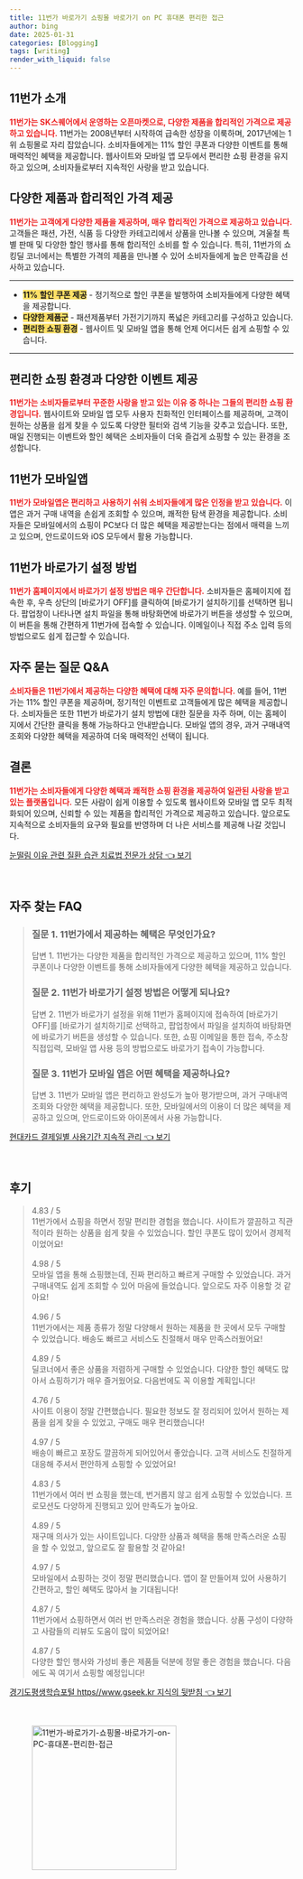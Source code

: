 ```yaml
---
title: 11번가 바로가기 쇼핑몰 바로가기 on PC 휴대폰 편리한 접근
author: bing
date: 2025-01-31
categories: [Blogging]
tags: [writing]
render_with_liquid: false
---
```



<h2 id='11번가_소개'>11번가 소개</h2>

<p><b><span style="color: #ee2323;">11번가는 SK스퀘어에서 운영하는 오픈마켓으로, 다양한 제품을 합리적인 가격으로 제공하고 있습니다.</span></b> 11번가는 2008년부터 시작하여 급속한 성장을 이룩하며, 2017년에는 1위 쇼핑몰로 자리 잡았습니다. 소비자들에게는 11% 할인 쿠폰과 다양한 이벤트를 통해 매력적인 혜택을 제공합니다. 웹사이트와 모바일 앱 모두에서 편리한 쇼핑 환경을 유지하고 있으며, 소비자들로부터 지속적인 사랑을 받고 있습니다.</p>

<h2 id='특징과혜택'>다양한 제품과 합리적인 가격 제공</h2>

<p><b><span style="color: #ee2323;">11번가는 고객에게 다양한 제품을 제공하며, 매우 합리적인 가격으로 제공하고 있습니다.</span></b> 고객들은 패션, 가전, 식품 등 다양한 카테고리에서 상품을 만나볼 수 있으며, 겨울철 특별 판매 및 다양한 할인 행사를 통해 합리적인 소비를 할 수 있습니다. 특히, 11번가의 쇼킹딜 코너에서는 특별한 가격의 제품을 만나볼 수 있어 소비자들에게 높은 만족감을 선사하고 있습니다.</p>

<hr />

<ul>
    <li><b><span style="background-color: #ffe066;">11% 할인 쿠폰 제공</span></b> - 정기적으로 할인 쿠폰을 발행하여 소비자들에게 다양한 혜택을 제공합니다.</li>
    <li><b><span style="background-color: #ffe066;">다양한 제품군</span></b> - 패션제품부터 가전기기까지 폭넓은 카테고리를 구성하고 있습니다.</li>
    <li><b><span style="background-color: #ffe066;">편리한 쇼핑 환경</span></b> - 웹사이트 및 모바일 앱을 통해 언제 어디서든 쉽게 쇼핑할 수 있습니다.</li>
</ul>

<hr />

<h2 id='쇼핑환경'>편리한 쇼핑 환경과 다양한 이벤트 제공</h2>

<p><b><span style="color: #ee2323;">11번가는 소비자들로부터 꾸준한 사랑을 받고 있는 이유 중 하나는 그들의 편리한 쇼핑 환경입니다.</span></b> 웹사이트와 모바일 앱 모두 사용자 친화적인 인터페이스를 제공하며, 고객이 원하는 상품을 쉽게 찾을 수 있도록 다양한 필터와 검색 기능을 갖추고 있습니다. 또한, 매일 진행되는 이벤트와 할인 혜택은 소비자들이 더욱 즐겁게 쇼핑할 수 있는 환경을 조성합니다.</p>

<h2 id='모바일앱'>11번가 모바일앱</h2>

<p><b><span style="color: #ee2323;">11번가 모바일앱은 편리하고 사용하기 쉬워 소비자들에게 많은 인정을 받고 있습니다.</span></b> 이 앱은 과거 구매 내역을 손쉽게 조회할 수 있으며, 쾌적한 탐색 환경을 제공합니다. 소비자들은 모바일에서의 쇼핑이 PC보다 더 많은 혜택을 제공받는다는 점에서 매력을 느끼고 있으며, 안드로이드와 iOS 모두에서 활용 가능합니다.</p>

<h2 id='바로가기설정'>11번가 바로가기 설정 방법</h2>

<p><b><span style="color: #ee2323;">11번가 홈페이지에서 바로가기 설정 방법은 매우 간단합니다.</span></b> 소비자들은 홈페이지에 접속한 후, 우측 상단의 [바로가기 OFF]를 클릭하여 [바로가기 설치하기]를 선택하면 됩니다. 팝업창이 나타나면 설치 파일을 통해 바탕화면에 바로가기 버튼을 생성할 수 있으며, 이 버튼을 통해 간편하게 11번가에 접속할 수 있습니다. 이메일이나 직접 주소 입력 등의 방법으로도 쉽게 접근할 수 있습니다.</p>

<h2 id='자주묻는질문'>자주 묻는 질문 Q&A</h2>

<p><b><span style="color: #ee2323;">소비자들은 11번가에서 제공하는 다양한 혜택에 대해 자주 문의합니다.</span></b> 예를 들어, 11번가는 11% 할인 쿠폰을 제공하며, 정기적인 이벤트로 고객들에게 많은 혜택을 제공합니다. 소비자들은 또한 11번가 바로가기 설치 방법에 대한 질문을 자주 하며, 이는 홈페이지에서 간단한 클릭을 통해 가능하다고 안내받습니다. 모바일 앱의 경우, 과거 구매내역 조회와 다양한 혜택을 제공하여 더욱 매력적인 선택이 됩니다.</p>

<h2 id='결론'>결론</h2>

<p><b><span style="color: #ee2323;">11번가는 소비자들에게 다양한 혜택과 쾌적한 쇼핑 환경을 제공하여 일관된 사랑을 받고 있는 플랫폼입니다.</span></b>  모든 사람이 쉽게 이용할 수 있도록 웹사이트와 모바일 앱 모두 최적화되어 있으며, 신뢰할 수 있는 제품을 합리적인 가격으로 제공하고 있습니다. 앞으로도 지속적으로 소비자들의 요구와 필요를 반영하며 더 나은 서비스를 제공해 나갈 것입니다.</p>


<p><a class="click-button" title="눈떨림 이유 관련 질환 습관 치료법 전문가 상담" href="https://24nara.github.io/posts/%EB%88%88%EB%96%A8%EB%A6%BC-%EC%9D%B4%EC%9C%A0-%EA%B4%80%EB%A0%A8-%EC%A7%88%ED%99%98-%EC%8A%B5%EA%B4%80-%EC%B9%98%EB%A3%8C%EB%B2%95-%EC%A0%84%EB%AC%B8%EA%B0%80-%EC%83%81%EB%8B%B4/" rel="dofollow">눈떨림 이유 관련 질환 습관 치료법 전문가 상담 👈 보기</a></p><br>
<h2 id='자주_찾는_FAQ'>자주 찾는 FAQ</h2>
<div itemscope="" itemtype="https://schema.org/FAQPage"> 
<blockquote> 
<div itemscope="" itemprop="mainEntity" itemtype="https://schema.org/Question"> 
<h3 itemprop="name">질문 1. 11번가에서 제공하는 혜택은 무엇인가요?</h3> 
<div itemscope="" itemprop="acceptedAnswer" itemtype="https://schema.org/Answer"> 
<span itemprop="text"> 
<p>답변 1. 11번가는 다양한 제품을 합리적인 가격으로 제공하고 있으며, 11% 할인 쿠폰이나 다양한 이벤트를 통해 소비자들에게 다양한 혜택을 제공하고 있습니다.</p> 
</span> 
</div> 
</div> 

<div itemscope="" itemprop="mainEntity" itemtype="https://schema.org/Question"> 
<h3 itemprop="name">질문 2. 11번가 바로가기 설정 방법은 어떻게 되나요?</h3> 
<div itemscope="" itemprop="acceptedAnswer" itemtype="https://schema.org/Answer"> 
<span itemprop="text"> 
<p>답변 2. 11번가 바로가기 설정을 위해 11번가 홈페이지에 접속하여 [바로가기 OFF]를 [바로가기 설치하기]로 선택하고, 팝업창에서 파일을 설치하여 바탕화면에 바로가기 버튼을 생성할 수 있습니다. 또한, 쇼핑 이메일을 통한 접속, 주소창 직접입력, 모바일 앱 사용 등의 방법으로도 바로가기 접속이 가능합니다.</p> 
</span> 
</div> 
</div> 

<div itemscope="" itemprop="mainEntity" itemtype="https://schema.org/Question"> 
<h3 itemprop="name">질문 3. 11번가 모바일 앱은 어떤 혜택을 제공하나요?</h3> 
<div itemscope="" itemprop="acceptedAnswer" itemtype="https://schema.org/Answer"> 
<span itemprop="text"> 
<p>답변 3. 11번가 모바일 앱은 편리하고 완성도가 높아 평가받으며, 과거 구매내역 조회와 다양한 혜택을 제공합니다. 또한, 모바일에서의 이용이 더 많은 혜택을 제공하고 있으며, 안드로이드와 아이폰에서 사용 가능합니다.</p> 
</span> 
</div> 
</div> 

</blockquote> 
</div>
<p><a class="click-button" title="현대카드 결제일별 사용기간 지속적 관리" href="https://24nara.github.io/posts/%ED%98%84%EB%8C%80%EC%B9%B4%EB%93%9C-%EA%B2%B0%EC%A0%9C%EC%9D%BC%EB%B3%84-%EC%82%AC%EC%9A%A9%EA%B8%B0%EA%B0%84-%EC%A7%80%EC%86%8D%EC%A0%81-%EA%B4%80%EB%A6%AC/" rel="dofollow">현대카드 결제일별 사용기간 지속적 관리 👈 보기</a></p><br>
<h2 id='후기'>후기</h2>
<div itemscope itemtype="https://schema.org/Product">
  <blockquote>
  <div itemprop="review" itemscope itemtype="https://schema.org/Review">
      <div itemprop="reviewRating" itemscope itemtype="https://schema.org/Rating"> <span itemprop="ratingValue">4.83</span> / <span itemprop="bestRating">5</span> </div>
      <span itemprop="reviewBody">11번가에서 쇼핑을 하면서 정말 편리한 경험을 했습니다. 사이트가 깔끔하고 직관적이라 원하는 상품을 쉽게 찾을 수 있었습니다. 할인 쿠폰도 많이 있어서 경제적이었어요!</span>
  </div>
  <br>
  <div itemprop="review" itemscope itemtype="https://schema.org/Review">
      <div itemprop="reviewRating" itemscope itemtype="https://schema.org/Rating"> <span itemprop="ratingValue">4.98</span> / <span itemprop="bestRating">5</span> </div>
      <span itemprop="reviewBody">모바일 앱을 통해 쇼핑했는데, 진짜 편리하고 빠르게 구매할 수 있었습니다. 과거 구매내역도 쉽게 조회할 수 있어 마음에 들었습니다. 앞으로도 자주 이용할 것 같아요!</span>
  </div>
  <br>
  <div itemprop="review" itemscope itemtype="https://schema.org/Review">
      <div itemprop="reviewRating" itemscope itemtype="https://schema.org/Rating"> <span itemprop="ratingValue">4.96</span> / <span itemprop="bestRating">5</span> </div>
      <span itemprop="reviewBody">11번가에서는 제품 종류가 정말 다양해서 원하는 제품을 한 곳에서 모두 구매할 수 있었습니다. 배송도 빠르고 서비스도 친절해서 매우 만족스러웠어요!</span>
  </div>
  <br>
  <div itemprop="review" itemscope itemtype="https://schema.org/Review">
      <div itemprop="reviewRating" itemscope itemtype="https://schema.org/Rating"> <span itemprop="ratingValue">4.89</span> / <span itemprop="bestRating">5</span> </div>
      <span itemprop="reviewBody">딜코너에서 좋은 상품을 저렴하게 구매할 수 있었습니다. 다양한 할인 혜택도 많아서 쇼핑하기가 매우 즐거웠어요. 다음번에도 꼭 이용할 계획입니다!</span>
  </div>
  <br>
  <div itemprop="review" itemscope itemtype="https://schema.org/Review">
      <div itemprop="reviewRating" itemscope itemtype="https://schema.org/Rating"> <span itemprop="ratingValue">4.76</span> / <span itemprop="bestRating">5</span> </div>
      <span itemprop="reviewBody">사이트 이용이 정말 간편했습니다. 필요한 정보도 잘 정리되어 있어서 원하는 제품을 쉽게 찾을 수 있었고, 구매도 매우 편리했습니다!</span>
  </div>
  <br>
  <div itemprop="review" itemscope itemtype="https://schema.org/Review">
      <div itemprop="reviewRating" itemscope itemtype="https://schema.org/Rating"> <span itemprop="ratingValue">4.97</span> / <span itemprop="bestRating">5</span> </div>
      <span itemprop="reviewBody">배송이 빠르고 포장도 깔끔하게 되어있어서 좋았습니다. 고객 서비스도 친절하게 대응해 주셔서 편안하게 쇼핑할 수 있었어요!</span>
  </div>
  <br>
  <div itemprop="review" itemscope itemtype="https://schema.org/Review">
      <div itemprop="reviewRating" itemscope itemtype="https://schema.org/Rating"> <span itemprop="ratingValue">4.83</span> / <span itemprop="bestRating">5</span> </div>
      <span itemprop="reviewBody">11번가에서 여러 번 쇼핑을 했는데, 번거롭지 않고 쉽게 쇼핑할 수 있었습니다. 프로모션도 다양하게 진행되고 있어 만족도가 높아요.</span>
  </div>
  <br>
  <div itemprop="review" itemscope itemtype="https://schema.org/Review">
      <div itemprop="reviewRating" itemscope itemtype="https://schema.org/Rating"> <span itemprop="ratingValue">4.89</span> / <span itemprop="bestRating">5</span> </div>
      <span itemprop="reviewBody">재구매 의사가 있는 사이트입니다. 다양한 상품과 혜택을 통해 만족스러운 쇼핑을 할 수 있었고, 앞으로도 잘 활용할 것 같아요!</span>
  </div>
  <br>
  <div itemprop="review" itemscope itemtype="https://schema.org/Review">
      <div itemprop="reviewRating" itemscope itemtype="https://schema.org/Rating"> <span itemprop="ratingValue">4.97</span> / <span itemprop="bestRating">5</span> </div>
      <span itemprop="reviewBody">모바일에서 쇼핑하는 것이 정말 편리했습니다. 앱이 잘 만들어져 있어 사용하기 간편하고, 할인 혜택도 많아서 늘 기대됩니다!</span>
  </div>
  <br>
  <div itemprop="review" itemscope itemtype="https://schema.org/Review">
      <div itemprop="reviewRating" itemscope itemtype="https://schema.org/Rating"> <span itemprop="ratingValue">4.87</span> / <span itemprop="bestRating">5</span> </div>
      <span itemprop="reviewBody">11번가에서 쇼핑하면서 여러 번 만족스러운 경험을 했습니다. 상품 구성이 다양하고 사람들의 리뷰도 도움이 많이 되었어요!</span>
  </div>
  <br>
  <div itemprop="review" itemscope itemtype="https://schema.org/Review">
      <div itemprop="reviewRating" itemscope itemtype="https://schema.org/Rating"> <span itemprop="ratingValue">4.87</span> / <span itemprop="bestRating">5</span> </div>
      <span itemprop="reviewBody">다양한 할인 행사와 가성비 좋은 제품들 덕분에 정말 좋은 경험을 했습니다. 다음에도 꼭 여기서 쇼핑할 예정입니다!</span>
  </div>
  </blockquote>
</div>
<p><a class="click-button" title="경기도평생학습포털 https//www.gseek.kr 지식의 뒷받침" href="https://24nara.github.io/posts/%EA%B2%BD%EA%B8%B0%EB%8F%84%ED%8F%89%EC%83%9D%ED%95%99%EC%8A%B5%ED%8F%AC%ED%84%B8-httpswww.gseek.kr-%EC%A7%80%EC%8B%9D%EC%9D%98-%EB%92%B7%EB%B0%9B%EC%B9%A8/" rel="dofollow">경기도평생학습포털 https//www.gseek.kr 지식의 뒷받침 👈 보기</a></p><br>
<figure class="image"><img src="https://24nara.github.io/assets/img/thumbnail/11번가-바로가기-쇼핑몰-바로가기-on-PC-휴대폰-편리한-접근.webp" alt="11번가-바로가기-쇼핑몰-바로가기-on-PC-휴대폰-편리한-접근" width="256" height="256"></figure>